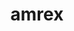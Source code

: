 ---
title: "amrex"
layout: cache
categories: [package, develop-2023-12-17]
meta: {"versions": ["23.12"], "compilers": ["gcc@=11.4.0", "gcc@=9.4.0", "oneapi@=2023.2.0"], "oss": ["ubuntu20.04"], "platforms": ["linux"], "targets": ["neoverse_v1", "ppc64le", "x86_64_v3"], "stacks": ["e4s", "e4s-neoverse_v1", "e4s-oneapi", "e4s-power", "e4s-rocm-external", "root"], "num_specs": 15, "num_specs_by_stack": {"root": 15, "e4s-neoverse_v1": 4, "e4s-power": 2, "e4s": 5, "e4s-rocm-external": 2, "e4s-oneapi": 2}}
spec_details: [{"hash": "y7xwwzc6hquec4qoe5tn3fobmci6dk54", "compiler": "gcc@=11.4.0", "versions": ["23.12"], "os": "ubuntu20.04", "platform": "linux", "target": "neoverse_v1", "variants": ["~amrdata", "build_system=cmake", "build_type=Release", "+cuda", "cuda_arch=90", "dimensions=1,2,3", "~eb", "~fortran", "generator=make", "~hdf5", "~hypre", "~ipo", "+linear_solvers", "+mpi", "~openmp", "~particles", "~petsc", "~pic", "~plotfile_tools", "precision=double", "~rocm", "~shared", "~sundials", "~sycl", "~tiny_profile"], "stacks": ["root", "e4s-neoverse_v1"], "size": "-", "tarball": "https://binaries.spack.io/releases/develop-2023-12-17/build_cache/linux-ubuntu20.04-neoverse_v1/gcc-11.4.0/amrex-23.12/linux-ubuntu20.04-neoverse_v1-gcc-11.4.0-amrex-23.12-y7xwwzc6hquec4qoe5tn3fobmci6dk54.spack"}, {"hash": "7tearbfhuj7653x2fihseg6ullip7crj", "compiler": "gcc@=11.4.0", "versions": ["23.12"], "os": "ubuntu20.04", "platform": "linux", "target": "neoverse_v1", "variants": ["~amrdata", "build_system=cmake", "build_type=Release", "~cuda", "dimensions=1,2,3", "~eb", "~fortran", "generator=make", "~hdf5", "~hypre", "~ipo", "+linear_solvers", "+mpi", "~openmp", "~particles", "~petsc", "~pic", "~plotfile_tools", "precision=double", "~rocm", "~shared", "~sundials", "~sycl", "~tiny_profile"], "stacks": ["root", "e4s-neoverse_v1"], "size": "-", "tarball": "https://binaries.spack.io/releases/develop-2023-12-17/build_cache/linux-ubuntu20.04-neoverse_v1/gcc-11.4.0/amrex-23.12/linux-ubuntu20.04-neoverse_v1-gcc-11.4.0-amrex-23.12-7tearbfhuj7653x2fihseg6ullip7crj.spack"}, {"hash": "pqgs4fdwwcvm5jcgfjhvuxk5ipage52c", "compiler": "gcc@=11.4.0", "versions": ["23.12"], "os": "ubuntu20.04", "platform": "linux", "target": "neoverse_v1", "variants": ["~amrdata", "build_system=cmake", "build_type=Release", "+cuda", "cuda_arch=80", "dimensions=1,2,3", "~eb", "~fortran", "generator=make", "~hdf5", "~hypre", "~ipo", "+linear_solvers", "+mpi", "~openmp", "~particles", "~petsc", "~pic", "~plotfile_tools", "precision=double", "~rocm", "~shared", "~sundials", "~sycl", "~tiny_profile"], "stacks": ["root", "e4s-neoverse_v1"], "size": "-", "tarball": "https://binaries.spack.io/releases/develop-2023-12-17/build_cache/linux-ubuntu20.04-neoverse_v1/gcc-11.4.0/amrex-23.12/linux-ubuntu20.04-neoverse_v1-gcc-11.4.0-amrex-23.12-pqgs4fdwwcvm5jcgfjhvuxk5ipage52c.spack"}, {"hash": "sfgbwfmtndridbshns4tfep34ur4suve", "compiler": "gcc@=11.4.0", "versions": ["23.12"], "os": "ubuntu20.04", "platform": "linux", "target": "neoverse_v1", "variants": ["~amrdata", "build_system=cmake", "build_type=Release", "+cuda", "cuda_arch=75", "dimensions=1,2,3", "~eb", "~fortran", "generator=make", "~hdf5", "~hypre", "~ipo", "+linear_solvers", "+mpi", "~openmp", "~particles", "~petsc", "~pic", "~plotfile_tools", "precision=double", "~rocm", "~shared", "~sundials", "~sycl", "~tiny_profile"], "stacks": ["root", "e4s-neoverse_v1"], "size": "-", "tarball": "https://binaries.spack.io/releases/develop-2023-12-17/build_cache/linux-ubuntu20.04-neoverse_v1/gcc-11.4.0/amrex-23.12/linux-ubuntu20.04-neoverse_v1-gcc-11.4.0-amrex-23.12-sfgbwfmtndridbshns4tfep34ur4suve.spack"}, {"hash": "fnhzlstpuuavmvwno4avft7gnxsp35ib", "compiler": "gcc@=9.4.0", "versions": ["23.12"], "os": "ubuntu20.04", "platform": "linux", "target": "ppc64le", "variants": ["~amrdata", "build_system=cmake", "build_type=Release", "+cuda", "cuda_arch=70", "dimensions=1,2,3", "~eb", "~fortran", "generator=make", "~hdf5", "~hypre", "~ipo", "+linear_solvers", "+mpi", "~openmp", "~particles", "~petsc", "~pic", "~plotfile_tools", "precision=double", "~rocm", "~shared", "~sundials", "~sycl", "~tiny_profile"], "stacks": ["root", "e4s-power"], "size": "-", "tarball": "https://binaries.spack.io/releases/develop-2023-12-17/build_cache/linux-ubuntu20.04-ppc64le/gcc-9.4.0/amrex-23.12/linux-ubuntu20.04-ppc64le-gcc-9.4.0-amrex-23.12-fnhzlstpuuavmvwno4avft7gnxsp35ib.spack"}, {"hash": "ot37ug7vrwvhc3cso7xqershrixltd42", "compiler": "gcc@=9.4.0", "versions": ["23.12"], "os": "ubuntu20.04", "platform": "linux", "target": "ppc64le", "variants": ["~amrdata", "build_system=cmake", "build_type=Release", "~cuda", "dimensions=1,2,3", "~eb", "~fortran", "generator=make", "~hdf5", "~hypre", "~ipo", "+linear_solvers", "+mpi", "~openmp", "~particles", "~petsc", "~pic", "~plotfile_tools", "precision=double", "~rocm", "~shared", "~sundials", "~sycl", "~tiny_profile"], "stacks": ["root", "e4s-power"], "size": "-", "tarball": "https://binaries.spack.io/releases/develop-2023-12-17/build_cache/linux-ubuntu20.04-ppc64le/gcc-9.4.0/amrex-23.12/linux-ubuntu20.04-ppc64le-gcc-9.4.0-amrex-23.12-ot37ug7vrwvhc3cso7xqershrixltd42.spack"}, {"hash": "53h5cd5tz63nrbne2klzyeevmu33gxfn", "compiler": "gcc@=11.4.0", "versions": ["23.12"], "os": "ubuntu20.04", "platform": "linux", "target": "x86_64_v3", "variants": ["amdgpu_target=gfx90a", "~amrdata", "build_system=cmake", "build_type=Release", "~cuda", "dimensions=1,2,3", "~eb", "~fortran", "generator=make", "~hdf5", "~hypre", "~ipo", "+linear_solvers", "+mpi", "~openmp", "~particles", "~petsc", "~pic", "~plotfile_tools", "precision=double", "+rocm", "~shared", "~sundials", "~sycl", "~tiny_profile"], "stacks": ["root", "e4s"], "size": "-", "tarball": "https://binaries.spack.io/releases/develop-2023-12-17/build_cache/linux-ubuntu20.04-x86_64_v3/gcc-11.4.0/amrex-23.12/linux-ubuntu20.04-x86_64_v3-gcc-11.4.0-amrex-23.12-53h5cd5tz63nrbne2klzyeevmu33gxfn.spack"}, {"hash": "gamsdrnrcmtey4th4opylmqbfgmocrdh", "compiler": "gcc@=11.4.0", "versions": ["23.12"], "os": "ubuntu20.04", "platform": "linux", "target": "x86_64_v3", "variants": ["~amrdata", "build_system=cmake", "build_type=Release", "+cuda", "cuda_arch=90", "dimensions=1,2,3", "~eb", "~fortran", "generator=make", "~hdf5", "~hypre", "~ipo", "+linear_solvers", "+mpi", "~openmp", "~particles", "~petsc", "~pic", "~plotfile_tools", "precision=double", "~rocm", "~shared", "~sundials", "~sycl", "~tiny_profile"], "stacks": ["root", "e4s"], "size": "-", "tarball": "https://binaries.spack.io/releases/develop-2023-12-17/build_cache/linux-ubuntu20.04-x86_64_v3/gcc-11.4.0/amrex-23.12/linux-ubuntu20.04-x86_64_v3-gcc-11.4.0-amrex-23.12-gamsdrnrcmtey4th4opylmqbfgmocrdh.spack"}, {"hash": "7slsfeuqbbg3jgkbhbrmi3ea3vq22ueg", "compiler": "gcc@=11.4.0", "versions": ["23.12"], "os": "ubuntu20.04", "platform": "linux", "target": "x86_64_v3", "variants": ["~amrdata", "build_system=cmake", "build_type=Release", "+cuda", "cuda_arch=80", "dimensions=1,2,3", "~eb", "~fortran", "generator=make", "~hdf5", "~hypre", "~ipo", "+linear_solvers", "+mpi", "~openmp", "~particles", "~petsc", "~pic", "~plotfile_tools", "precision=double", "~rocm", "~shared", "~sundials", "~sycl", "~tiny_profile"], "stacks": ["root", "e4s"], "size": "-", "tarball": "https://binaries.spack.io/releases/develop-2023-12-17/build_cache/linux-ubuntu20.04-x86_64_v3/gcc-11.4.0/amrex-23.12/linux-ubuntu20.04-x86_64_v3-gcc-11.4.0-amrex-23.12-7slsfeuqbbg3jgkbhbrmi3ea3vq22ueg.spack"}, {"hash": "b3hodseo2twaf6ywliq3yspbzoqjkgzv", "compiler": "gcc@=11.4.0", "versions": ["23.12"], "os": "ubuntu20.04", "platform": "linux", "target": "x86_64_v3", "variants": ["amdgpu_target=gfx908", "~amrdata", "build_system=cmake", "build_type=Release", "~cuda", "dimensions=1,2,3", "~eb", "~fortran", "generator=make", "~hdf5", "~hypre", "~ipo", "+linear_solvers", "+mpi", "~openmp", "~particles", "~petsc", "~pic", "~plotfile_tools", "precision=double", "+rocm", "~shared", "~sundials", "~sycl", "~tiny_profile"], "stacks": ["root", "e4s"], "size": "-", "tarball": "https://binaries.spack.io/releases/develop-2023-12-17/build_cache/linux-ubuntu20.04-x86_64_v3/gcc-11.4.0/amrex-23.12/linux-ubuntu20.04-x86_64_v3-gcc-11.4.0-amrex-23.12-b3hodseo2twaf6ywliq3yspbzoqjkgzv.spack"}, {"hash": "kcgk4uyhfkg2bud4n62wvm4utwp2jsjl", "compiler": "gcc@=11.4.0", "versions": ["23.12"], "os": "ubuntu20.04", "platform": "linux", "target": "x86_64_v3", "variants": ["amdgpu_target=gfx908", "~amrdata", "build_system=cmake", "build_type=Release", "~cuda", "dimensions=1,2,3", "~eb", "~fortran", "generator=make", "~hdf5", "~hypre", "~ipo", "+linear_solvers", "+mpi", "~openmp", "~particles", "~petsc", "~pic", "~plotfile_tools", "precision=double", "+rocm", "~shared", "~sundials", "~sycl", "~tiny_profile"], "stacks": ["e4s-rocm-external", "root"], "size": "-", "tarball": "https://binaries.spack.io/releases/develop-2023-12-17/build_cache/linux-ubuntu20.04-x86_64_v3/gcc-11.4.0/amrex-23.12/linux-ubuntu20.04-x86_64_v3-gcc-11.4.0-amrex-23.12-kcgk4uyhfkg2bud4n62wvm4utwp2jsjl.spack"}, {"hash": "y43q24u6uzyvrznqpxb5xzwnojzhbmgl", "compiler": "gcc@=11.4.0", "versions": ["23.12"], "os": "ubuntu20.04", "platform": "linux", "target": "x86_64_v3", "variants": ["~amrdata", "build_system=cmake", "build_type=Release", "~cuda", "dimensions=1,2,3", "~eb", "~fortran", "generator=make", "~hdf5", "~hypre", "~ipo", "+linear_solvers", "+mpi", "~openmp", "~particles", "~petsc", "~pic", "~plotfile_tools", "precision=double", "~rocm", "~shared", "~sundials", "~sycl", "~tiny_profile"], "stacks": ["root", "e4s"], "size": "-", "tarball": "https://binaries.spack.io/releases/develop-2023-12-17/build_cache/linux-ubuntu20.04-x86_64_v3/gcc-11.4.0/amrex-23.12/linux-ubuntu20.04-x86_64_v3-gcc-11.4.0-amrex-23.12-y43q24u6uzyvrznqpxb5xzwnojzhbmgl.spack"}, {"hash": "j3m4xldip6ehdbkepygfokxvd5pfytns", "compiler": "gcc@=11.4.0", "versions": ["23.12"], "os": "ubuntu20.04", "platform": "linux", "target": "x86_64_v3", "variants": ["amdgpu_target=gfx90a", "~amrdata", "build_system=cmake", "build_type=Release", "~cuda", "dimensions=1,2,3", "~eb", "~fortran", "generator=make", "~hdf5", "~hypre", "~ipo", "+linear_solvers", "+mpi", "~openmp", "~particles", "~petsc", "~pic", "~plotfile_tools", "precision=double", "+rocm", "~shared", "~sundials", "~sycl", "~tiny_profile"], "stacks": ["e4s-rocm-external", "root"], "size": "-", "tarball": "https://binaries.spack.io/releases/develop-2023-12-17/build_cache/linux-ubuntu20.04-x86_64_v3/gcc-11.4.0/amrex-23.12/linux-ubuntu20.04-x86_64_v3-gcc-11.4.0-amrex-23.12-j3m4xldip6ehdbkepygfokxvd5pfytns.spack"}, {"hash": "efkxj23v2hpcuuz5q5lr4psza2v5pnls", "compiler": "oneapi@=2023.2.0", "versions": ["23.12"], "os": "ubuntu20.04", "platform": "linux", "target": "x86_64_v3", "variants": ["~amrdata", "build_system=cmake", "build_type=Release", "~cuda", "dimensions=1,2,3", "~eb", "~fortran", "generator=make", "~hdf5", "~hypre", "~ipo", "+linear_solvers", "+mpi", "~openmp", "~particles", "~petsc", "~pic", "~plotfile_tools", "precision=double", "~rocm", "~shared", "~sundials", "+sycl", "~tiny_profile"], "stacks": ["e4s-oneapi", "root"], "size": "-", "tarball": "https://binaries.spack.io/releases/develop-2023-12-17/build_cache/linux-ubuntu20.04-x86_64_v3/oneapi-2023.2.0/amrex-23.12/linux-ubuntu20.04-x86_64_v3-oneapi-2023.2.0-amrex-23.12-efkxj23v2hpcuuz5q5lr4psza2v5pnls.spack"}, {"hash": "xt65y6enforba7dlrvxhtxir5ieqo3r7", "compiler": "oneapi@=2023.2.0", "versions": ["23.12"], "os": "ubuntu20.04", "platform": "linux", "target": "x86_64_v3", "variants": ["~amrdata", "build_system=cmake", "build_type=Release", "~cuda", "dimensions=1,2,3", "~eb", "~fortran", "generator=make", "~hdf5", "~hypre", "~ipo", "+linear_solvers", "+mpi", "~openmp", "~particles", "~petsc", "~pic", "~plotfile_tools", "precision=double", "~rocm", "~shared", "~sundials", "~sycl", "~tiny_profile"], "stacks": ["e4s-oneapi", "root"], "size": "-", "tarball": "https://binaries.spack.io/releases/develop-2023-12-17/build_cache/linux-ubuntu20.04-x86_64_v3/oneapi-2023.2.0/amrex-23.12/linux-ubuntu20.04-x86_64_v3-oneapi-2023.2.0-amrex-23.12-xt65y6enforba7dlrvxhtxir5ieqo3r7.spack"}]
---